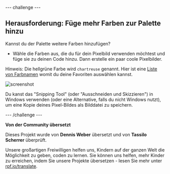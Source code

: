 --- challenge ---

## Herausforderung: Füge mehr Farben zur Palette hinzu

Kannst du der Palette weitere Farben hinzufügen?

+ Wähle die Farben aus, die du für dein Pixelbild verwenden möchtest und füge sie zu deinen Code hinzu. Dann erstelle ein paar coole Pixelbilder.

Hinweis: Die hellgrüne Farbe wird `chartreuse` genannt. Hier ist eine [Liste von Farbnamen](https://www.w3schools.com/colors/colors_names.asp) womit du deine Favoriten auswählen kannst.

![screenshot](images/pixel-art-final.png)

Du kanst das "Snipping Tool" (oder "Ausschneiden und Skizzieren") in Windows verwenden (oder eine Alternative, falls du nicht Windows nutzt), um eine Kopie deines Pixel-Bildes als Bilddatei zu speichern.

--- /challenge ---


**Von der Community übersetzt**

Dieses Projekt wurde von **Dennis Weber** übersetzt und von **Tassilo Scherrer** überprüft.

Unsere großartigen Freiwilligen helfen uns, Kindern auf der ganzen Welt die Möglichkeit zu geben, coden zu lernen. Sie können uns helfen, mehr Kinder zu erreichen, indem Sie unsere Projekte übersetzen - lesen Sie mehr unter [rpf.io/translate](https://rpf.io/translate).